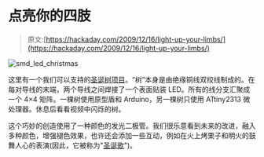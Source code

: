 # 点亮你的四肢

> 原文:[https://hackaday.com/2009/12/16/light-up-your-limbs/](https://hackaday.com/2009/12/16/light-up-your-limbs/)

![](../Images/1a2be2c932e0cad15c3775d005e1d242.png "smd_led_christmas")

这里有一个我们可以支持的[圣诞树项目](http://geekphysical.blogspot.com/2009/12/green-tree-in-electronics-pot.html)。“树”本身是由绝缘铜线双绞线制成的。在每对导线的末端，两个导线之间焊接了一个表面贴装 LED。所有的线分支汇聚成一个 4×4 矩阵。一棵树使用原型盾和 Arduino，另一棵树只使用 ATtiny2313 微处理器。休息后看看视频中闪烁的树。

这个巧妙的创造使用了一种颜色的发光二极管。我们很乐意看到未来的改进，融入多种颜色，增强褪色效果，也许还会添加一些互动，例如在火上烤栗子和明火的鼓舞人心的表演(因此，它被称为"[圣诞歌](http://www.youtube.com/watch?v=JOQ4JxPDXIU)")。